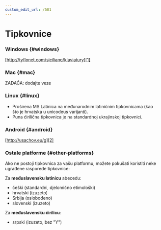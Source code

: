 ```yaml
---
custom_edit_url: /501
---
```


# Tipkovnice

### Windows \{#windows}

[http://tyflonet.com/siciliano/klaviatury][1]

### Mac \{#mac}

ZADAĆA: dodajte veze

### Linux \{#linux}

- Proširena MS Latinica na međunarodnim latiničnim tipkovnicama (kao što je hrvatska u unicodeus varijanti).
- Puna ćirilična tipkovnica je na standardnoj ukrajinskoj tipkovnici.

### Android \{#android}

[http://usachov.eu/g][2]

### Ostale platforme \{#other-platforms}

Ako ne postoji tipkovnica za vašu platformu, možete pokušati koristiti neke ugrađene rasporede tipkovnice:

Za **međuslavensku latinicu** abecedu:

- češki (standardni, djelomično etimološki)
- hrvatski (izuzeto)
- Srbija (oslobođeno)
- slovenski (izuzeto)

Za **međuslavensku ćirilicu**:

- srpski (izuzeto, bez "Y")

[1]: http://tyflonet.com/siciliano/klaviatury

[2]: http://usachov.eu/g

